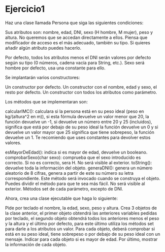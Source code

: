 # Ejercicio1

Haz una clase llamada Persona que siga las siguientes condiciones:

Sus atributos son: nombre, edad, DNI, sexo (H hombre, M mujer), peso y altura. No queremos que se accedan directamente a ellos. Piensa que modificador de acceso es el más adecuado, también su tipo. Si quieres añadir algún atributo puedes hacerlo.


Por defecto, todos los atributos menos el DNI serán valores por defecto según su tipo (0 números, cadena vacía para String, etc.). Sexo será hombre por defecto, usa una constante para ello.


Se implantarán varios constructores:

Un constructor por defecto.
Un constructor con el nombre, edad y sexo, el resto por defecto.
Un constructor con todos los atributos como parámetro.

Los métodos que se implementaran son:


calcularIMC(): calculara si la persona está en su peso ideal (peso en kg/(altura^2  en m)), si esta fórmula devuelve un valor menor que 20, la función devuelve un -1, si devuelve un número entre 20 y 25 (incluidos), significa que está por debajo de su peso ideal la función devuelve un 0  y si devuelve un valor mayor que 25 significa que tiene sobrepeso, la función devuelve un 1. Te recomiendo que uses constantes para devolver estos valores.

esMayorDeEdad(): indica si es mayor de edad, devuelve un booleano.
comprobarSexo(char sexo): comprueba que el sexo introducido es correcto. Si no es correcto, sera H. No será visible al exterior.
toString(): devuelve toda la información del objeto.
generaDNI(): genera un número aleatorio de 8 cifras, genera a partir de este su número su letra correspondiente. Este método será invocado cuando se construya el objeto. Puedes dividir el método para que te sea más fácil. No será visible al exterior.
Métodos set de cada parámetro, excepto de DNI.

Ahora, crea una clase ejecutable que haga lo siguiente:


Pide por teclado el nombre, la edad, sexo, peso y altura.
Crea 3 objetos de la clase anterior, el primer objeto obtendrá las anteriores variables pedidas por teclado, el segundo objeto obtendrá todos los anteriores menos el peso y la altura y el último por defecto, para este último utiliza los métodos set para darle a los atributos un valor.
Para cada objeto, deberá comprobar si está en su peso ideal, tiene sobrepeso o por debajo de su peso ideal con un mensaje.
Indicar para cada objeto si es mayor de edad.
Por último, mostrar la información de cada objeto.
